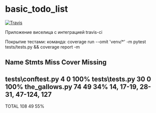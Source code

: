 # basic_todo_list
[![Travis][build-badge]][build]


[build-badge]: https://www.travis-ci.com/avramenkomy/module_E1.svg?branch=master
[build]: https://www.travis-ci.com/github/avramenkomy/module_E1


Приложение виселица с интеграцией travis-ci

Покрытие тестами: команда: coverage run --omit 'venv/*' -m pytest tests/tests.py && coverage report -m

Name                Stmts   Miss  Cover   Missing
-------------------------------------------------
tests\conftest.py       4      0   100%
tests\tests.py         30      0   100%
the_gallows.py         74     49    34%   14, 17-19, 28-31, 47-124, 127
-------------------------------------------------
TOTAL                 108     49    55%
  
